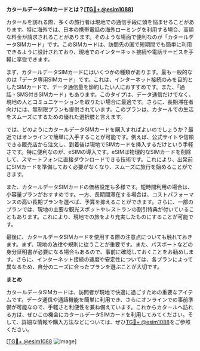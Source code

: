 **カタールデータSIMカードとは？[[TG💪+ @esim1088](https://t.me/s/esim1088)]**

カタールを訪れる際、多くの旅行者は現地での通信手段に頭を悩ませることがあります。特に海外では、日本の携帯電話の海外ローミングを利用する場合、高額な料金が請求されることがあります。そのような場面で便利なのが「カタールデータSIMカード」です。このSIMカードは、訪問先の国で短期間でも簡単に利用できるように設計されており、現地でのインターネット接続や電話サービスを手軽に享受できます。

まず、カタールデータSIMカードにはいくつかの種類があります。最も一般的なのは「データ専用SIMカード」です。これは、インターネット接続のみを目的としたSIMカードで、データ通信量を節約したい人におすすめです。また、「通話・SMS付きSIMカード」もあります。このタイプは、データ通信だけでなく、現地の人とコミュニケーションを取りたい場合に最適です。さらに、長期滞在者向けには、無制限プランも提供されています。このプランは、カタールでの生活をスムーズにするための優れた選択肢と言えます。

では、どのようにカタールデータSIMカードを購入すればよいのでしょうか？最近ではオンラインで簡単に入手することが可能です。例えば、公式サイトや信頼できる販売店から注文し、到着後は現地でSIMカードを挿入するだけという手軽さです。特に便利なのが、eSIMの導入です。eSIMは物理的なSIMカードを削除して、スマートフォンに直接ダウンロードできる技術です。これにより、出発前にSIMカードを準備しておく必要がなくなり、スムーズに旅行を始めることができます。

また、カタールデータSIMカードの価格設定も多様です。短時間利用の場合は、小容量プランがおすすめです。一方、長期間滞在する場合は、コストパフォーマンスの高い長期プランを選べば、予算を抑えることができます。さらに、一部のプランでは、現地の主要な観光スポットやレストランの割引特典が付いていることもあります。これにより、現地での旅をより充実したものにすることが可能です。

最後に、カタールデータSIMカードを使用する際の注意点についても触れておきます。まず、現地の法律や規則に従うことが重要です。また、パスポートなどの身分証明書が必要になる場合もあるので、事前に確認しておくことをお勧めします。さらに、インターネット接続の速度や安定性については、各プランによって異なるため、自分のニーズに合ったプランを選ぶことが大切です。

**まとめ**

カタールデータSIMカードは、訪問者が現地で快適に過ごすための重要なアイテムです。データ通信や通話機能を簡単に利用でき、さらにオンラインでの事前準備が可能なので、手軽さと利便性を兼ね備えています。これからカタールへ訪れる方は、ぜひこの機会にカタールデータSIMカードを利用してみてください。そして、詳細な情報や購入方法などについては、ぜひ[TG💪+ @esim1088](https://t.me/s/esim1088)をご参照ください。

[[TG💪+ @esim1088](https://t.me/s/esim1088) ![Image](https://i.postimg.cc/Y0z9fWf4/image.png)]